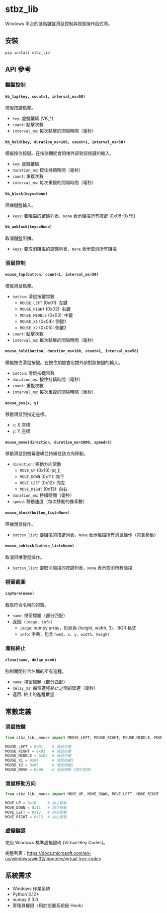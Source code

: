 # stbz_lib

Windows 平台的低階鍵盤滑鼠控制與視窗操作函式庫。

## 安裝

```bash
pip install stbz_lib
```

## API 參考

### 鍵盤控制

#### `kb_tap(key, count=1, interval_ms=50)`
模擬按鍵點擊。
- `key`: 虛擬鍵碼 (VK_*)
- `count`: 點擊次數
- `interval_ms`: 每次點擊的間隔時間（毫秒）

#### `kb_hold(key, duration_ms=100, count=1, interval_ms=50)`
模擬按住按鍵。在按住期間會阻擋外部對該按鍵的輸入。
- `key`: 虛擬鍵碼
- `duration_ms`: 按住持續時間（毫秒）
- `count`: 重複次數
- `interval_ms`: 每次重複的間隔時間（毫秒）

#### `kb_block(keys=None)`
阻擋鍵盤輸入。
- `keys`: 要阻擋的鍵碼列表，`None` 表示阻擋所有按鍵 (0x08-0xFE)

#### `kb_unblock(keys=None)`
取消鍵盤阻擋。
- `keys`: 要取消阻擋的鍵碼列表，`None` 表示取消所有阻擋

### 滑鼠控制

#### `mouse_tap(button, count=1, interval_ms=50)`
模擬滑鼠點擊。
- `button`: 滑鼠按鍵常數
  - `MOUSE_LEFT` (0x01): 左鍵
  - `MOUSE_RIGHT` (0x02): 右鍵
  - `MOUSE_MIDDLE` (0x03): 中鍵
  - `MOUSE_X1` (0x04): 側鍵1
  - `MOUSE_X2` (0x05): 側鍵2
- `count`: 點擊次數
- `interval_ms`: 每次點擊的間隔時間（毫秒）

#### `mouse_hold(button, duration_ms=100, count=1, interval_ms=50)`
模擬按住滑鼠按鍵。在按住期間會阻擋外部對該按鍵的輸入。
- `button`: 滑鼠按鍵常數
- `duration_ms`: 按住持續時間（毫秒）
- `count`: 重複次數
- `interval_ms`: 每次重複的間隔時間（毫秒）

#### `mouse_pos(x, y)`
移動滑鼠到指定座標。
- `x`: X 座標
- `y`: Y 座標

#### `mouse_move(direction, duration_ms=1000, speed=5)`
移動滑鼠到螢幕邊緣並持續往該方向移動。
- `direction`: 移動方向常數
  - `MOVE_UP` (0x10): 向上
  - `MOVE_DOWN` (0x11): 向下
  - `MOVE_LEFT` (0x12): 向左
  - `MOVE_RIGHT` (0x13): 向右
- `duration_ms`: 持續時間（毫秒）
- `speed`: 移動速度（每次移動的像素數）

#### `mouse_block(button_list=None)`
阻擋滑鼠操作。
- `button_list`: 要阻擋的按鍵列表，`None` 表示阻擋所有滑鼠操作（包含移動）

#### `mouse_unblock(button_list=None)`
取消阻擋滑鼠操作。
- `button_list`: 要取消阻擋的按鍵列表，`None` 表示取消所有阻擋

### 視窗截圖

#### `capture(name)`
截取符合名稱的視窗。
- `name`: 視窗標題（部分匹配）
- 返回: `(image, info)` 
  - `image`: numpy array，形狀為 (height, width, 3)，BGR 格式
  - `info`: 字典，包含 `hwnd`、`x`、`y`、`width`、`height`

### 進程終止

#### `close(name, delay_ms=0)`
強制關閉符合名稱的所有進程。
- `name`: 視窗標題（部分匹配）
- `delay_ms`: 每個進程終止之間的延遲（毫秒）
- 返回: 終止的進程數量

## 常數定義

### 滑鼠按鍵
```python
from stbz_lib._mouse import MOUSE_LEFT, MOUSE_RIGHT, MOUSE_MIDDLE, MOUSE_X1, MOUSE_X2, MOUSE_MOVE

MOUSE_LEFT = 0x01    # 滑鼠左鍵
MOUSE_RIGHT = 0x02   # 滑鼠右鍵
MOUSE_MIDDLE = 0x03  # 滑鼠中鍵
MOUSE_X1 = 0x04      # 滑鼠側鍵1
MOUSE_X2 = 0x05      # 滑鼠側鍵2
MOUSE_MOVE = 0x06    # 滑鼠移動（用於阻擋）
```

### 滑鼠移動方向
```python
from stbz_lib._mouse import MOVE_UP, MOVE_DOWN, MOVE_LEFT, MOVE_RIGHT

MOVE_UP = 0x10     # 向上移動
MOVE_DOWN = 0x11   # 向下移動
MOVE_LEFT = 0x12   # 向左移動
MOVE_RIGHT = 0x13  # 向右移動
```

### 虛擬鍵碼

使用 Windows 標準虛擬鍵碼 (Virtual-Key Codes)。

完整列表：https://docs.microsoft.com/en-us/windows/win32/inputdev/virtual-key-codes

## 系統需求

- Windows 作業系統
- Python 3.12+
- numpy 2.3.0
- 管理員權限（用於設置系統級 Hook）